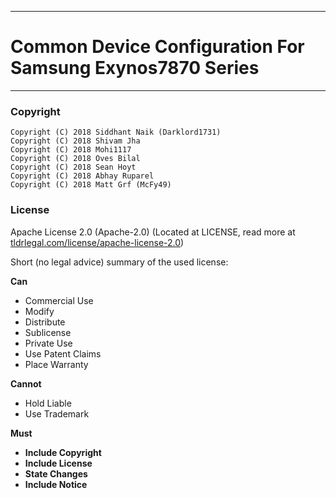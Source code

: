 -----------------------------------------------------------
# Common Device Configuration For Samsung Exynos7870 Series
-----------------------------------------------------------

### Copyright

	Copyright (C) 2018 Siddhant Naik (Darklord1731)
	Copyright (C) 2018 Shivam Jha
	Copyright (C) 2018 Mohi1117
	Copyright (C) 2018 Oves Bilal
	Copyright (C) 2018 Sean Hoyt
	Copyright (C) 2018 Abhay Ruparel
	Copyright (C) 2018 Matt Grf (McFy49)

### License
Apache License 2.0 (Apache-2.0) (Located at LICENSE, read more at [tldrlegal.com/license/apache-license-2.0](https://tldrlegal.com/license/apache-license-2.0-%28apache-2.0%29))

Short (no legal advice) summary of the used license:


**Can**

 * Commercial Use
 * Modify
 * Distribute
 * Sublicense
 * Private Use
 * Use Patent Claims
 * Place Warranty
 

**Cannot**

 * Hold Liable
 * Use Trademark 


**Must**

 * **Include Copyright**
 * **Include License**
 * **State Changes**
 * **Include Notice**
